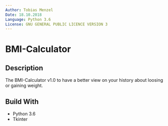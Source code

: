 ```yaml
---
Author: Tobias Menzel
Date: 18.10.2018
Language: Python 3.6
License: GNU GENERAL PUBLIC LICENCE VERSION 3
---
```

# BMI-Calculator

## Description

The BMI-Calculator v1.0 to have a better view on your history about loosing or gaining weight.

## Build With

- Python 3.6
- Tkinter
